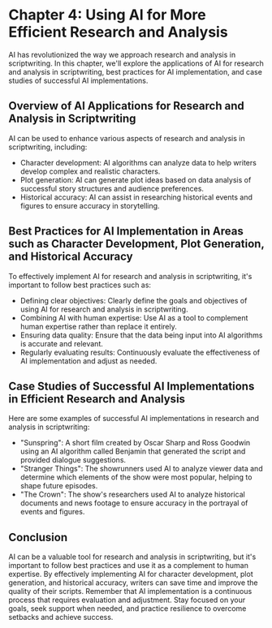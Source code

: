 Chapter 4: Using AI for More Efficient Research and Analysis
============================================================

AI has revolutionized the way we approach research and analysis in scriptwriting. In this chapter, we'll explore the applications of AI for research and analysis in scriptwriting, best practices for AI implementation, and case studies of successful AI implementations.

Overview of AI Applications for Research and Analysis in Scriptwriting
----------------------------------------------------------------------

AI can be used to enhance various aspects of research and analysis in scriptwriting, including:

* Character development: AI algorithms can analyze data to help writers develop complex and realistic characters.
* Plot generation: AI can generate plot ideas based on data analysis of successful story structures and audience preferences.
* Historical accuracy: AI can assist in researching historical events and figures to ensure accuracy in storytelling.

Best Practices for AI Implementation in Areas such as Character Development, Plot Generation, and Historical Accuracy
---------------------------------------------------------------------------------------------------------------------

To effectively implement AI for research and analysis in scriptwriting, it's important to follow best practices such as:

* Defining clear objectives: Clearly define the goals and objectives of using AI for research and analysis in scriptwriting.
* Combining AI with human expertise: Use AI as a tool to complement human expertise rather than replace it entirely.
* Ensuring data quality: Ensure that the data being input into AI algorithms is accurate and relevant.
* Regularly evaluating results: Continuously evaluate the effectiveness of AI implementation and adjust as needed.

Case Studies of Successful AI Implementations in Efficient Research and Analysis
--------------------------------------------------------------------------------

Here are some examples of successful AI implementations in research and analysis in scriptwriting:

* "Sunspring": A short film created by Oscar Sharp and Ross Goodwin using an AI algorithm called Benjamin that generated the script and provided dialogue suggestions.
* "Stranger Things": The showrunners used AI to analyze viewer data and determine which elements of the show were most popular, helping to shape future episodes.
* "The Crown": The show's researchers used AI to analyze historical documents and news footage to ensure accuracy in the portrayal of events and figures.

Conclusion
----------

AI can be a valuable tool for research and analysis in scriptwriting, but it's important to follow best practices and use it as a complement to human expertise. By effectively implementing AI for character development, plot generation, and historical accuracy, writers can save time and improve the quality of their scripts. Remember that AI implementation is a continuous process that requires evaluation and adjustment. Stay focused on your goals, seek support when needed, and practice resilience to overcome setbacks and achieve success.
